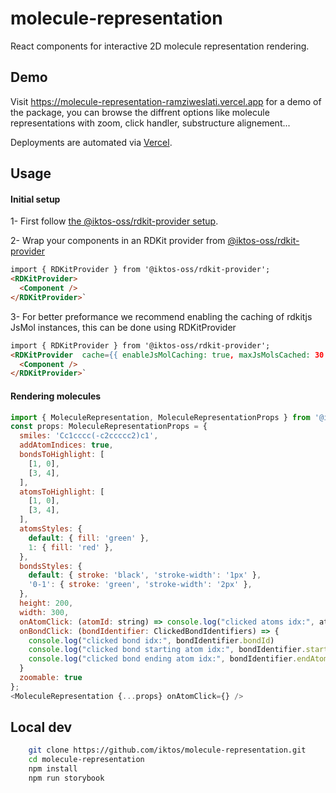 # molecule-representation

React components for interactive 2D molecule representation rendering.

## Demo  
Visit https://molecule-representation-ramziweslati.vercel.app for a demo of the package, you can browse the diffrent options like molecule representations with zoom, click handler, substructure alignement...

 Deployments are automated via [Vercel](https://vercel.com).
## Usage

#### Initial setup  

1- First follow [the @iktos-oss/rdkit-provider setup](https://github.com/iktos/rdkit-provider?tab=readme-ov-file#setup).

2- Wrap your components in an RDKit provider from [@iktos-oss/rdkit-provider](https://github.com/iktos/rdkit-provider)

```html
import { RDKitProvider } from '@iktos-oss/rdkit-provider';
<RDKitProvider>
  <Component />
</RDKitProvider>`
```

3- For better preformance we recommend enabling the caching of rdkitjs JsMol instances, this can be done using RDKitProvider
```html
import { RDKitProvider } from '@iktos-oss/rdkit-provider';
<RDKitProvider  cache={{ enableJsMolCaching: true, maxJsMolsCached: 30 }}>
  <Component />
</RDKitProvider>`
```

#### Rendering molecules

```js
import { MoleculeRepresentation, MoleculeRepresentationProps } from '@iktos-oss/molecule-representation';
const props: MoleculeRepresentationProps = {
  smiles: 'Cc1cccc(-c2ccccc2)c1',
  addAtomIndices: true,
  bondsToHighlight: [
    [1, 0],
    [3, 4],
  ],
  atomsToHighlight: [
    [1, 0],
    [3, 4],
  ],
  atomsStyles: {
    default: { fill: 'green' },
    1: { fill: 'red' },
  },
  bondsStyles: {
    default: { stroke: 'black', 'stroke-width': '1px' },
    '0-1': { stroke: 'green', 'stroke-width': '2px' },
  },
  height: 200,
  width: 300,
  onAtomClick: (atomId: string) => console.log("clicked atoms idx:", atomId),
  onBondClick: (bondIdentifier: ClickedBondIdentifiers) => {
    console.log("clicked bond idx:", bondIdentifier.bondId)
    console.log("clicked bond starting atom idx:", bondIdentifier.startAtomId)
    console.log("clicked bond ending atom idx:", bondIdentifier.endAtomId)
  }
  zoomable: true
};
<MoleculeRepresentation {...props} onAtomClick={} />
```

## Local dev
```bash
    git clone https://github.com/iktos/molecule-representation.git
    cd molecule-representation
    npm install
    npm run storybook
```  
